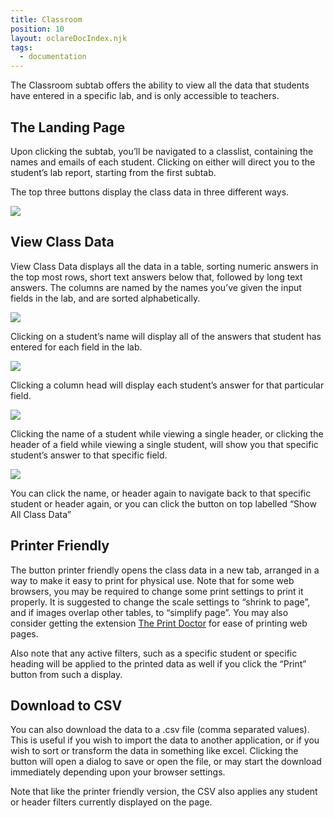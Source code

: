 ```yaml
---
title: Classroom
position: 10
layout: oclareDocIndex.njk
tags:
  - documentation
---
```

The Classroom subtab offers the ability to view all the data that students have entered in a specific lab, and is only accessible to teachers.

## The Landing Page

Upon clicking the subtab, you’ll be navigated to a classlist, containing the names and emails of each student. Clicking on either will direct you to the student’s lab report, starting from the first subtab.

The top three buttons display the class data in three different ways.

![](https://lh6.googleusercontent.com/IiK5wIlnwPVahcVQ8EN7_EcBAIovkx101AI0y2zm-LwZEAOpCKeiTU4sPX7miNxT68UtbjO9o07HLRZ8PZ1p886umf_Lbtk1ZUUTUpLZLGfZBedrIVYgVjhskF79H6XnqRtjy7Ym)

## View Class Data

View Class Data displays all the data in a table, sorting numeric answers in the top most rows, short text answers below that, followed by long text answers. The columns are named by the names you’ve given the input fields in the lab, and are sorted alphabetically.

![](https://lh3.googleusercontent.com/WYo8OxKiyFcKKf6zGH_AqW-QafJd6tGRRlfPXrne1HfIIm-PW3pvaE1t5zWVOMJIZ2-J2HmwbBi2j4VTtKQ0Wk5fb4p3R3f3ehEssaxCmboaOp5u3sdlowHS0fEDzzaXL8JkyHmY)

Clicking on a student’s name will display all of the answers that student has entered for each field in the lab.

![](https://lh4.googleusercontent.com/jXHUJ3QO6H5H98qI9iYR94cVaEMclVUaHZM4nGsViDB81xO6dV3CM2EynkUS_B8EPfxODhyIQzkyGxFWbkCF2UgSpo6LXwadbefrNoHATFgNpoF31v0-HYOZikbtJJSdhXZsveYV)

Clicking a column head will display each student’s answer for that particular field.

![](https://lh3.googleusercontent.com/y2OJrESn2RPz-yLsdWnbclvgXX0y_l_SyFLq8f9cQr2qB4ewk3G1Twgf6sfX-UlS46QSq9tWrGOOjObVX8tgHABUwyzhuSl02MggGsjlUdqgOTq3dkNHrjVfFy_0YNt4LBPurJIN)

Clicking the name of a student while viewing a single header, or clicking the header of a field while viewing a single student, will show you that specific student’s answer to that specific field.

![](https://lh4.googleusercontent.com/5viGxrgLjGRADvzBIXeotUb5tikq5n3peypR4xSAHEzXrv3f6J6Zv7huxms_p3VjoXxp6eQ-3wEb2JMwpWdNA3b_YUKbRsb4Uz9F_ZlgjpkErDE_IRvEwWlDL7L3urJLKIbiE6BT)

You can click the name, or header again to navigate back to that specific student or header again, or you can click the button on top labelled “Show All Class Data”

## Printer Friendly

The button printer friendly opens the class data in a new tab, arranged in a way to make it easy to print for physical use. Note that for some web browsers, you may be required to change some print settings to print it properly. It is suggested to change the scale settings to “shrink to page”, and if images overlap other tables, to “simplify page”. You may also consider getting the extension [The Print Doctor](https://addons.mozilla.org/en-US/firefox/addon/printable-the-print-doctor/) for ease of printing web pages.

Also note that any active filters, such as a specific student or specific heading will be applied to the printed data as well if you click the “Print” button from such a display.

## Download to CSV

You can also download the data to a .csv file (comma separated values). This is useful if you wish to import the data to another application, or if you wish to sort or transform the data in something like excel. Clicking the button will open a dialog to save or open the file, or may start the download immediately depending upon your browser settings.

Note that like the printer friendly version, the CSV also applies any student or header filters currently displayed on the page.